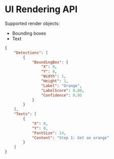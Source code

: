 # UI Rendering API

Supported render objects:

- Bounding boxes
- Text

```json
{
    "Detections": [
        {
            "BoundingBox": {
                "X": 0,
                "Y": 0,
                "Width": 1,
                "Height": 1,
                "Label": "Orange",
                "LabelScore": 0.80,
                "Confidence": 0.95
            }
        }
    ],
    "Texts": [
        {
            "X": 0,
            "Y": 0,
            "FontSize": 14,
            "Content": "Step 1: Get an orange"
        }
    ]
}
```